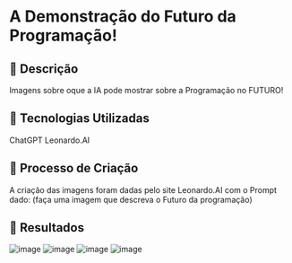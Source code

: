 # A Demonstração do Futuro da Programação!

## 📒 Descrição
Imagens sobre oque a IA pode mostrar sobre a Programação no FUTURO!

## 🤖 Tecnologias Utilizadas
ChatGPT
Leonardo.AI

## 🧐 Processo de Criação
A criação das imagens foram dadas pelo site Leonardo.AI com o Prompt dado:
(faça uma imagem que descreva o Futuro da programação)

## 🚀 Resultados
![image](https://github.com/user-attachments/assets/2c7ae8c3-d272-4cf8-aa20-fc936240d51f)
![image](https://github.com/user-attachments/assets/db59451c-2a06-4d05-a47d-f0987afcf103)
![image](https://github.com/user-attachments/assets/59f6d2ef-3b3f-43ac-9a29-af66bbb8ad71)
![image](https://github.com/user-attachments/assets/6832d45c-3fdc-4e79-ba0b-a9ffbbbea4ac)


